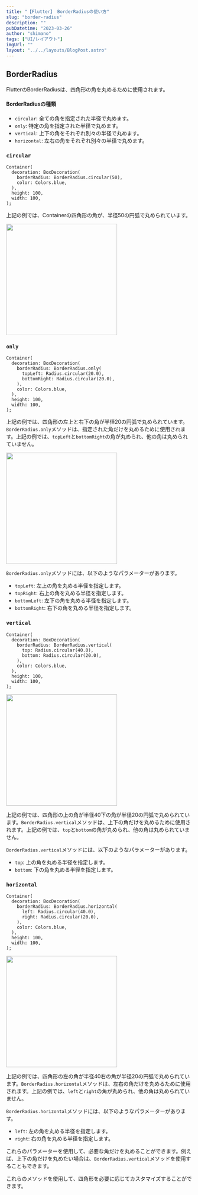 ```yaml
---
title: "【Flutter】 BorderRadiusの使い方"
slug: "border-radius"
description: ""
pubDatetime: "2023-03-26"
author: "shimano"
tags: ["UI/レイアウト"]
imgUrl: ""
layout: "../../layouts/BlogPost.astro"
---
```


## BorderRadius

FlutterのBorderRadiusは、四角形の角を丸めるために使用されます。

#### BorderRadiusの種類

- `circular`: 全ての角を指定された半径で丸めます。
- `only`: 特定の角を指定された半径で丸めます。
- `vertical`: 上下の角をそれぞれ別々の半径で丸めます。
- `horizontal`: 左右の角をそれぞれ別々の半径で丸めます。

### `circular`

```
Container(
  decoration: BoxDecoration(
    borderRadius: BorderRadius.circular(50),
    color: Colors.blue,
  ),
  height: 100,
  width: 100,
);
```

上記の例では、Containerの四角形の角が、半径50の円弧で丸められています。

<img src="https://blog.flutteruniv.com/wp-content/uploads/2023/03/スクリーンショット-2023-03-26-14.51.10-1.png" alt="" width="300">

### `only`

```
Container(
  decoration: BoxDecoration(
    borderRadius: BorderRadius.only(
      topLeft: Radius.circular(20.0),
      bottomRight: Radius.circular(20.0),
    ),
    color: Colors.blue,
  ),
  height: 100,
  width: 100,
);
```

上記の例では、四角形の左上と右下の角が半径20の円弧で丸められています。`BorderRadius.only`メソッドは、指定された角だけを丸めるために使用されます。上記の例では、`topLeft`と`bottomRight`の角が丸められ、他の角は丸められていません。

<img src="https://blog.flutteruniv.com/wp-content/uploads/2023/03/スクリーンショット-2023-03-26-15.02.23.png" alt="" width="300">

`BorderRadius.only`メソッドには、以下のようなパラメーターがあります。

- `topLeft`: 左上の角を丸める半径を指定します。
- `topRight`: 右上の角を丸める半径を指定します。
- `bottomLeft`: 左下の角を丸める半径を指定します。
- `bottomRight`: 右下の角を丸める半径を指定します。

### `vertical`

```
Container(
  decoration: BoxDecoration(
    borderRadius: BorderRadius.vertical(
      top: Radius.circular(40.0),
      bottom: Radius.circular(20.0),
    ),
    color: Colors.blue,
  ),
  height: 100,
  width: 100,
);
```

<img src="https://blog.flutteruniv.com/wp-content/uploads/2023/03/スクリーンショット-2023-03-26-15.05.37.png" alt="" width="300">

上記の例では、四角形の上の角が半径40下の角が半径20の円弧で丸められています。`BorderRadius.vertical`メソッドは、上下の角だけを丸めるために使用されます。上記の例では、`top`と`bottom`の角が丸められ、他の角は丸められていません。

`BorderRadius.vertical`メソッドには、以下のようなパラメーターがあります。

- `top`: 上の角を丸める半径を指定します。
- `bottom`: 下の角を丸める半径を指定します。

### `horizontal`

```
Container(
  decoration: BoxDecoration(
    borderRadius: BorderRadius.horizontal(
      left: Radius.circular(40.0),
      right: Radius.circular(20.0),
    ),
    color: Colors.blue,
  ),
  height: 100,
  width: 100,
);
```

<img src="https://blog.flutteruniv.com/wp-content/uploads/2023/03/スクリーンショット-2023-03-26-15.13.57.png" alt="" width="300">

上記の例では、四角形の左の角が半径40右の角が半径20の円弧で丸められています。`BorderRadius.horizontal`メソッドは、左右の角だけを丸めるために使用されます。上記の例では、`left`と`right`の角が丸められ、他の角は丸められていません。

`BorderRadius.horizontal`メソッドには、以下のようなパラメーターがあります。

- `left`: 左の角を丸める半径を指定します。
- `right`: 右の角を丸める半径を指定します。

これらのパラメーターを使用して、必要な角だけを丸めることができます。例えば、上下の角だけを丸めたい場合は、`BorderRadius.vertical`メソッドを使用することもできます。

これらのメソッドを使用して、四角形を必要に応じてカスタマイズすることができます。